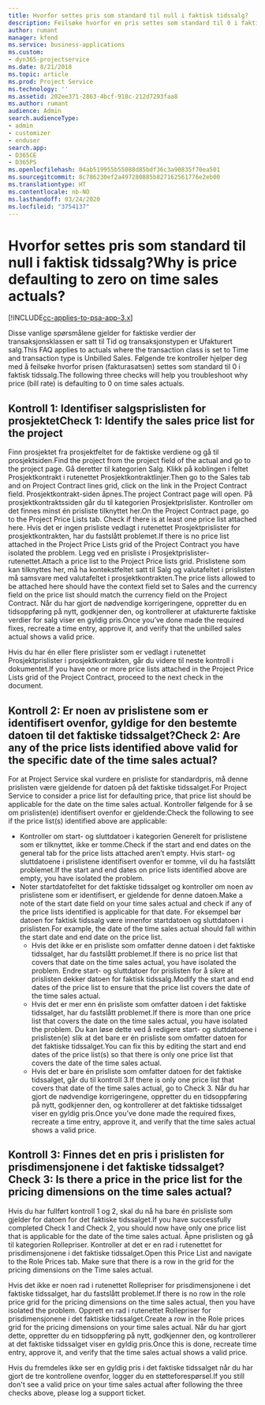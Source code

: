 ```yaml
---
title: Hvorfor settes pris som standard til null i faktisk tidssalg?
description: Feilsøke hvorfor en pris settes som standard til 0 i faktisk tidssalg.
author: rumant
manager: kfend
ms.service: business-applications
ms.custom:
- dyn365-projectservice
ms.date: 8/21/2018
ms.topic: article
ms.prod: Project Service
ms.technology: ''
ms.assetid: 202ee371-2863-4bcf-918c-212d7293faa8
ms.author: rumant
audience: Admin
search.audienceType:
- admin
- customizer
- enduser
search.app:
- D365CE
- D365PS
ms.openlocfilehash: 04ab519955b55088d85bdf36c3a90835f70ea501
ms.sourcegitcommit: 8c786230ef2a497280885b827162561776e2eb00
ms.translationtype: HT
ms.contentlocale: nb-NO
ms.lasthandoff: 03/24/2020
ms.locfileid: "3754137"
---
```

# <a name="why-is-price-defaulting-to-zero-on-time-sales-actuals"></a><span data-ttu-id="e2f80-103">Hvorfor settes pris som standard til null i faktisk tidssalg?</span><span class="sxs-lookup"><span data-stu-id="e2f80-103">Why is price defaulting to zero on time sales actuals?</span></span>

[!INCLUDE[cc-applies-to-psa-app-3.x](../includes/cc-applies-to-psa-app-3x.md)]

<span data-ttu-id="e2f80-104">Disse vanlige spørsmålene gjelder for faktiske verdier der transaksjonsklassen er satt til Tid og transaksjonstypen er Ufakturert salg.</span><span class="sxs-lookup"><span data-stu-id="e2f80-104">This FAQ applies to actuals where the transaction class is set to Time and transaction type is Unbilled Sales.</span></span> <span data-ttu-id="e2f80-105">Følgende tre kontroller hjelper deg med å feilsøke hvorfor prisen (fakturasatsen) settes som standard til 0 i faktisk tidssalg.</span><span class="sxs-lookup"><span data-stu-id="e2f80-105">The following three checks will help you troubleshoot why price (bill rate) is defaulting to 0 on time sales actuals.</span></span>

## <a name="check-1-identify-the-sales-price-list-for-the-project"></a><span data-ttu-id="e2f80-106">Kontroll 1: Identifiser salgsprislisten for prosjektet</span><span class="sxs-lookup"><span data-stu-id="e2f80-106">Check 1: Identify the sales price list for the project</span></span>

<span data-ttu-id="e2f80-107">Finn prosjektet fra prosjektfeltet for de faktiske verdiene og gå til prosjektsiden.</span><span class="sxs-lookup"><span data-stu-id="e2f80-107">Find the project from the project field of the actual and go to the project page.</span></span> <span data-ttu-id="e2f80-108">Gå deretter til kategorien Salg. Klikk på koblingen i feltet Prosjektkontrakt i rutenettet Prosjektkontraktlinjer.</span><span class="sxs-lookup"><span data-stu-id="e2f80-108">Then go to the Sales tab and on Project Contract lines grid, click on the link in the Project Contract field.</span></span> <span data-ttu-id="e2f80-109">Prosjektkontrakt-siden åpnes.</span><span class="sxs-lookup"><span data-stu-id="e2f80-109">The project Contract page will open.</span></span> <span data-ttu-id="e2f80-110">På prosjektkontraktssiden går du til kategorien Prosjektprislister. Kontroller om det finnes minst én prisliste tilknyttet her.</span><span class="sxs-lookup"><span data-stu-id="e2f80-110">On the Project Contract page, go to the Project Price Lists tab. Check if there is at least one price list attached here.</span></span> <span data-ttu-id="e2f80-111">Hvis det er ingen prisliste vedlagt i rutenettet Prosjektprislister for prosjektkontrakten, har du fastslått problemet.</span><span class="sxs-lookup"><span data-stu-id="e2f80-111">If there is no price list attached in the Project Price Lists grid of the Project Contract you have isolated the problem.</span></span> <span data-ttu-id="e2f80-112">Legg ved en prisliste i Prosjektprislister-rutenettet.</span><span class="sxs-lookup"><span data-stu-id="e2f80-112">Attach a price list to the Project Price lists grid.</span></span> <span data-ttu-id="e2f80-113">Prislistene som kan tilknyttes her, må ha kontekstfeltet satt til Salg og valutafeltet i prislisten må samsvare med valutafeltet i prosjektkontrakten.</span><span class="sxs-lookup"><span data-stu-id="e2f80-113">The price lists allowed to be attached here should have the context field set to Sales and the currency field on the price list should match the currency field on the Project Contract.</span></span> <span data-ttu-id="e2f80-114">Når du har gjort de nødvendige korrigeringene, oppretter du en tidsoppføring på nytt, godkjenner den, og kontrollerer at ufakturerte faktiske verdier for salg viser en gyldig pris.</span><span class="sxs-lookup"><span data-stu-id="e2f80-114">Once you’ve done made the required fixes, recreate a time entry, approve it, and verify that the unbilled sales actual shows a valid price.</span></span> 

<span data-ttu-id="e2f80-115">Hvis du har én eller flere prislister som er vedlagt i rutenettet Prosjektprislister i prosjektkontrakten, går du videre til neste kontroll i dokumentet.</span><span class="sxs-lookup"><span data-stu-id="e2f80-115">If you have one or more price lists attached in the Project Price Lists grid of the Project Contract, proceed to the next check in the document.</span></span>

## <a name="check-2-are-any-of-the-price-lists-identified-above-valid-for-the-specific-date-of-the-time-sales-actual"></a><span data-ttu-id="e2f80-116">Kontroll 2: Er noen av prislistene som er identifisert ovenfor, gyldige for den bestemte datoen til det faktiske tidssalget?</span><span class="sxs-lookup"><span data-stu-id="e2f80-116">Check 2: Are any of the price lists identified above valid for the specific date of the time sales actual?</span></span>

<span data-ttu-id="e2f80-117">For at Project Service skal vurdere en prisliste for standardpris, må denne prislisten være gjeldende for datoen på det faktiske tidssalget.</span><span class="sxs-lookup"><span data-stu-id="e2f80-117">For Project Service to consider a price list for defaulting price, that price list should be applicable for the date on the time sales actual.</span></span> <span data-ttu-id="e2f80-118">Kontroller følgende for å se om prislisten(e) identifisert ovenfor er gjeldende:</span><span class="sxs-lookup"><span data-stu-id="e2f80-118">Check the following to see if the price list(s) identified above are applicable:</span></span>
- <span data-ttu-id="e2f80-119">Kontroller om start- og sluttdatoer i kategorien Generelt for prislistene som er tilknyttet, ikke er tomme.</span><span class="sxs-lookup"><span data-stu-id="e2f80-119">Check if the start and end dates on the general tab for the price lists attached aren’t empty.</span></span> <span data-ttu-id="e2f80-120">Hvis start- og sluttdatoene i prislistene identifisert ovenfor er tomme, vil du ha fastslått problemet.</span><span class="sxs-lookup"><span data-stu-id="e2f80-120">If the start and end dates on price lists identified above are empty, you have isolated the problem.</span></span> 
- <span data-ttu-id="e2f80-121">Noter startdatofeltet for det faktiske tidssalget og kontroller om noen av prislistene som er identifisert, er gjeldende for denne datoen.</span><span class="sxs-lookup"><span data-stu-id="e2f80-121">Make a note of the start date field on your time sales actual and check if any of the price lists identified is applicable for that date.</span></span> <span data-ttu-id="e2f80-122">For eksempel bør datoen for faktisk tidssalg være innenfor startdatoen og sluttdatoen i prislisten.</span><span class="sxs-lookup"><span data-stu-id="e2f80-122">For example, the date of the time sales actual should fall within the start date and end date on the price list.</span></span> 
    - <span data-ttu-id="e2f80-123">Hvis det ikke er en prisliste som omfatter denne datoen i det faktiske tidssalget, har du fastslått problemet.</span><span class="sxs-lookup"><span data-stu-id="e2f80-123">If there is no price list that covers that date on the time sales actual, you have isolated the problem.</span></span> <span data-ttu-id="e2f80-124">Endre start- og sluttdatoer for prislisten for å sikre at prislisten dekker datoen for faktisk tidssalg.</span><span class="sxs-lookup"><span data-stu-id="e2f80-124">Modify the start and end dates of the price list to ensure that the price list covers the date of the time sales actual.</span></span> 
    - <span data-ttu-id="e2f80-125">Hvis det er mer enn én prisliste som omfatter datoen i det faktiske tidssalget, har du fastslått problemet.</span><span class="sxs-lookup"><span data-stu-id="e2f80-125">If there is more than one price list that covers the date on the time sales actual, you have isolated the problem.</span></span> <span data-ttu-id="e2f80-126">Du kan løse dette ved å redigere start- og sluttdatoene i prislisten(e) slik at det bare er én prisliste som omfatter datoen for det faktiske tidssalget.</span><span class="sxs-lookup"><span data-stu-id="e2f80-126">You can fix this by editing the start and end dates of the price list(s) so that there is only one price list that covers the date of the time sales actual.</span></span> 
    - <span data-ttu-id="e2f80-127">Hvis det er bare én prisliste som omfatter datoen for det faktiske tidssalget, går du til kontroll 3.</span><span class="sxs-lookup"><span data-stu-id="e2f80-127">If there is only one price list that covers that date of the time sales actual, go to Check 3.</span></span>
<span data-ttu-id="e2f80-128">Når du har gjort de nødvendige korrigeringene, oppretter du en tidsoppføring på nytt, godkjenner den, og kontrollerer at det faktiske tidssalget viser en gyldig pris.</span><span class="sxs-lookup"><span data-stu-id="e2f80-128">Once you’ve done made the required fixes, recreate a time entry, approve it, and verify that the time sales actual shows a valid price.</span></span>

## <a name="check-3-is-there-a-price-in-the-price-list-for-the-pricing-dimensions-on-the-time-sales-actual"></a><span data-ttu-id="e2f80-129">Kontroll 3: Finnes det en pris i prislisten for prisdimensjonene i det faktiske tidssalget?</span><span class="sxs-lookup"><span data-stu-id="e2f80-129">Check 3: Is there a price in the price list for the pricing dimensions on the time sales actual?</span></span>

<span data-ttu-id="e2f80-130">Hvis du har fullført kontroll 1 og 2, skal du nå ha bare én prisliste som gjelder for datoen for det faktiske tidssalget.</span><span class="sxs-lookup"><span data-stu-id="e2f80-130">If you have successfully completed Check 1 and Check 2, you should now have only one price list that is applicable for the date of the time sales actual.</span></span> <span data-ttu-id="e2f80-131">Åpne prislisten og gå til kategorien Rollepriser. Kontroller at det er en rad i rutenettet for prisdimensjonene i det faktiske tidssalget.</span><span class="sxs-lookup"><span data-stu-id="e2f80-131">Open this Price List and navigate to the Role Prices tab. Make sure that there is a row in the grid for the pricing dimensions on the Time sales actual.</span></span>

<span data-ttu-id="e2f80-132">Hvis det ikke er noen rad i rutenettet Rollepriser for prisdimensjonene i det faktiske tidssalget, har du fastslått problemet.</span><span class="sxs-lookup"><span data-stu-id="e2f80-132">If there is no row in the role price grid for the pricing dimensions on the time sales actual, then you have isolated the problem.</span></span> <span data-ttu-id="e2f80-133">Opprett en rad i rutenettet Rollepriser for prisdimensjonene i det faktiske tidssalget.</span><span class="sxs-lookup"><span data-stu-id="e2f80-133">Create a row in the Role prices grid for the pricing dimensions on your time sales actual.</span></span> <span data-ttu-id="e2f80-134">Når du har gjort dette, oppretter du en tidsoppføring på nytt, godkjenner den, og kontrollerer at det faktiske tidssalget viser en gyldig pris.</span><span class="sxs-lookup"><span data-stu-id="e2f80-134">Once this is done, recreate time entry, approve it, and verify that the time sales actual shows a valid price.</span></span>

<span data-ttu-id="e2f80-135">Hvis du fremdeles ikke ser en gyldig pris i det faktiske tidssalget når du har gjort de tre kontrollene ovenfor, logger du en støtteforespørsel.</span><span class="sxs-lookup"><span data-stu-id="e2f80-135">If you still don't see a valid price on your time sales actual after following the three checks above, please log a support ticket.</span></span> 

